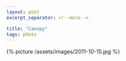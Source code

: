 ```yaml
---
layout: post
excerpt_separator: <!--more-->

title: "Canopy"
tags: photo
---
```


{% picture /assets/images/2011-10-15.jpg %}
<!--more-->